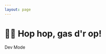 ```yaml
---
layout: page
---
```


<div class="container mt-16">
    <div class="flex justify-between items-center">
        <h1 class="text-3xl font-semibold">✊🏼 Hop hop, gas d'r op!</h1>
        <SwitchGroup>
            <div class="flex items-center">
                <SwitchLabel class="mr-4">Dev Mode</SwitchLabel>
                <Switch
                    v-model="devMode"
                    :class="devMode ? 'bg-primary' : 'bg-white/10'"
                    class="relative inline-flex h-6 w-11 items-center rounded-full"
                >
                    <span
                        :class="devMode ? 'translate-x-6' : 'translate-x-1'"
                        class="inline-block h-4 w-4 transform rounded-full bg-white transition"
                    />
                </Switch>
            </div>
        </SwitchGroup>
    </div>
    <div class="py-10">
        <template v-if="devMode">
            <div v-if="devBookmarks.js.length" class="mb-8">
                <h2 class="text-xl font-semibold mb-4">JavaScript</h2>
                <ul class="grid grid-cols-2 sm:grid-cols-4 md:grid-cols-5 lg:grid-cols-6 gap-4 sm:gap-6">
                    <li v-for="bookmark in devBookmarks.js" class="group h-32 shadow-md bg-[#252529] rounded-xl hover:bg-[#313136] hover:shadow-2xl hover:shadow-indigo-500/25 duration-200">
                        <a :href="bookmark.link" target="_blank" class="flex flex-col justify-center items-center h-full w-full text-neutral-400 text-center text-sm font-semibold p-4 group-hover:text-white duration-200">
                            <img :src="withBase(`/icons/${bookmark.icon}.svg`)" :alt="bookmark.icon" class="h-14 mb-4">
                            {{ bookmark.name }}
                        </a>
                    </li>
                </ul>
            </div>
            <div v-if="devBookmarks.styling.length" class="mb-8">
                <h2 class="text-xl font-semibold mb-4">Styling</h2>
                <ul class="grid grid-cols-2 sm:grid-cols-4 md:grid-cols-5 lg:grid-cols-6 gap-4 sm:gap-6">
                    <li v-for="bookmark in devBookmarks.styling" class="group h-32 shadow-md bg-[#252529] rounded-xl hover:bg-[#313136] hover:shadow-2xl hover:shadow-indigo-500/25 duration-200">
                        <a :href="bookmark.link" target="_blank" class="flex flex-col justify-center items-center h-full w-full text-neutral-400 text-center text-sm font-semibold p-4 group-hover:text-white duration-200">
                            <img :src="withBase(`/icons/${bookmark.icon}.svg`)" :alt="bookmark.icon" class="h-14 mb-4">
                            {{ bookmark.name }}
                        </a>
                    </li>
                </ul>
            </div>
            <div v-if="devBookmarks.other.length">
                <h2 class="text-xl font-semibold mb-4">Other</h2>
                <ul class="grid grid-cols-2 sm:grid-cols-4 md:grid-cols-5 lg:grid-cols-6 gap-4 sm:gap-6">
                    <li v-for="bookmark in devBookmarks.other" class="group h-32 shadow-md bg-[#252529] rounded-xl hover:bg-[#313136] hover:shadow-2xl hover:shadow-indigo-500/25 duration-200">
                        <a :href="bookmark.link" target="_blank" class="flex flex-col justify-center items-center h-full w-full text-neutral-400 text-center text-sm font-semibold p-4 group-hover:text-white duration-200">
                            <img :src="withBase(`/icons/${bookmark.icon}.svg`)" :alt="bookmark.icon" class="h-14 mb-4">
                            {{ bookmark.name }}
                        </a>
                    </li>
                </ul>
            </div>
        </template>
        <template v-else>
            <ul v-if="bookmarks.length" class="grid grid-cols-2 sm:grid-cols-4 md:grid-cols-5 lg:grid-cols-6 gap-4 sm:gap-6">
                <li v-for="bookmark in bookmarks" class="group h-32 shadow-md bg-[#252529] rounded-xl hover:bg-[#313136] hover:shadow-2xl hover:shadow-indigo-500/25 duration-200">
                    <a :href="bookmark.link" target="_blank" class="flex flex-col justify-center items-center h-full w-full text-neutral-400 text-center text-sm font-semibold p-4 group-hover:text-white duration-200">
                        <img :src="withBase(`/icons/${bookmark.icon}.svg`)" :alt="bookmark.icon" class="h-14 mb-4">
                        {{ bookmark.name }}
                    </a>
                </li>
            </ul>
            <span v-else>
                No bookmarks found!
            </span>
        </template>
    </div>
</div>


<script setup>
import { ref, onMounted, watch } from 'vue'
import { withBase } from 'vitepress'
import { Switch, SwitchGroup, SwitchLabel } from '@headlessui/vue'

const devBookmarks = {
    js: [
        { name: 'Vue', link: 'https://vuejs.org/guide/introduction', icon: 'vue' },
        { name: 'Nuxt', link: 'https://nuxt.com/docs', icon: 'nuxt' },
        { name: 'Headless UI', link: 'https://headlessui.com/vue/menu', icon: 'headless-ui' },
    ],
    styling: [
        { name: 'Tailwind CSS', link: 'https://tailwindcss.com/docs/customizing-colors', icon: 'tailwind-css' },
        { name: 'Tailwind UI', link: 'https://tailwindui.com/components#product-marketing', icon: 'tailwind-ui' },
        { name: 'Heroicons', link: 'https://heroicons.com', icon: 'heroicons' },
    ],
    other: [

    ]
}

const bookmarks = [
    { name: 'YouTube', link: 'https://www.youtube.com/', icon: 'youtube'},
    { name: 'Tweakers', link: 'https://www.tweakers.net/', icon: 'tweakers'},
    { name: 'Pinterest', link: 'https://www.pinterest.com/', icon: 'pinterest'},
]

const devMode = ref(false)

onMounted(() => {
    devMode.value = JSON.parse(localStorage.getItem("devMode"));
})

watch(devMode, (newMode, oldMode) => {
    if (newMode != oldMode) {
        localStorage.setItem("devMode", newMode)
    }
})
</script>